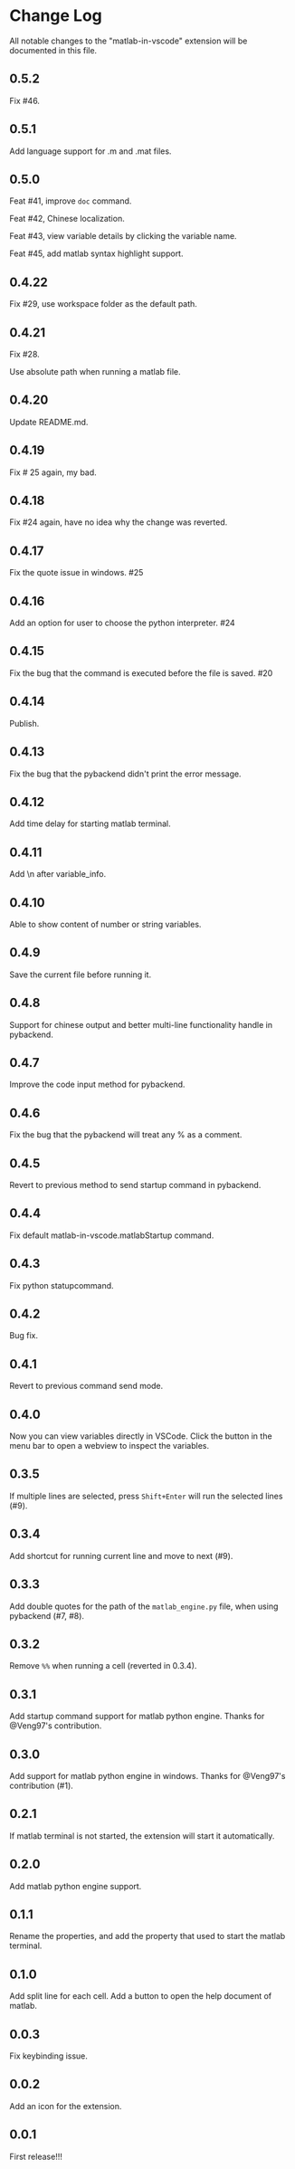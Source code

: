 # Change Log

All notable changes to the "matlab-in-vscode" extension will be documented in this file.

<!-- Check [Keep a Changelog](http://keepachangelog.com/) for recommendations on how to structure this file. -->

<!-- ## [Unreleased]

- Nothing -->

## 0.5.2

Fix #46.

## 0.5.1

Add language support for .m and .mat files.

## 0.5.0

Feat #41, improve `doc` command.

Feat #42, Chinese localization.

Feat #43, view variable details by clicking the variable name.

Feat #45, add matlab syntax highlight support.

## 0.4.22

Fix #29, use workspace folder as the default path.

## 0.4.21

Fix #28.

Use absolute path when running a matlab file.

## 0.4.20

Update README.md.

## 0.4.19

Fix # 25 again, my bad.

## 0.4.18

Fix #24 again, have no idea why the change was reverted.

## 0.4.17

Fix the quote issue in windows. #25

## 0.4.16

Add an option for user to choose the python interpreter. #24

## 0.4.15

Fix the bug that the command is executed before the file is saved. #20

## 0.4.14

Publish.

## 0.4.13

Fix the bug that the pybackend didn't print the error message.

## 0.4.12

Add time delay for starting matlab terminal.

## 0.4.11

Add \n after variable_info.

## 0.4.10

Able to show content of number or string variables.

## 0.4.9

Save the current file before running it.

## 0.4.8

Support for chinese output and better multi-line functionality handle in pybackend.

## 0.4.7

Improve the code input method for pybackend.

## 0.4.6

Fix the bug that the pybackend will treat any % as a comment.

## 0.4.5

Revert to previous method to send startup command in pybackend.

## 0.4.4

Fix default matlab-in-vscode.matlabStartup command.

## 0.4.3

Fix python statupcommand.

## 0.4.2

Bug fix.

## 0.4.1

Revert to previous command send mode.

## 0.4.0

Now you can view variables directly in VSCode. Click the button in the menu bar to open a webview to inspect the variables.

## 0.3.5

If multiple lines are selected, press `Shift+Enter` will run the selected lines (#9).

## 0.3.4

Add shortcut for running current line and move to next (#9).

## 0.3.3

Add double quotes for the path of the `matlab_engine.py` file, when using pybackend (#7, #8).

## 0.3.2

Remove `%%` when running a cell (reverted in 0.3.4).

## 0.3.1

Add startup command support for matlab python engine. Thanks for @Veng97's contribution.

## 0.3.0

Add support for matlab python engine in windows. Thanks for @Veng97's contribution (#1).

## 0.2.1

If matlab terminal is not started, the extension will start it automatically.

## 0.2.0

Add matlab python engine support.

## 0.1.1

Rename the properties, and add the property that used to start the matlab terminal.

## 0.1.0

Add split line for each cell.
Add a button to open the help document of matlab.

## 0.0.3

Fix keybinding issue.

## 0.0.2

Add an icon for the extension.

## 0.0.1

First release!!!
